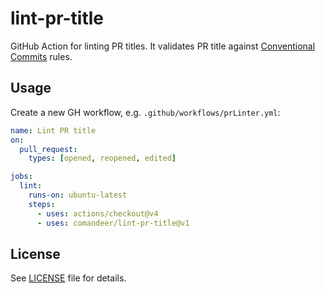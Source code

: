 # lint-pr-title

GitHub Action for linting PR titles. It validates PR title against [Conventional Commits](https://www.conventionalcommits.org/en/v1.0.0/) rules.


## Usage

Create a new GH workflow, e.g. `.github/workflows/prLinter.yml`:

```yaml
name: Lint PR title
on:
  pull_request:
    types: [opened, reopened, edited]

jobs:
  lint:
    runs-on: ubuntu-latest
    steps:
      - uses: actions/checkout@v4
      - uses: comandeer/lint-pr-title@v1
```

## License

See [LICENSE](./LICENSE) file for details.
